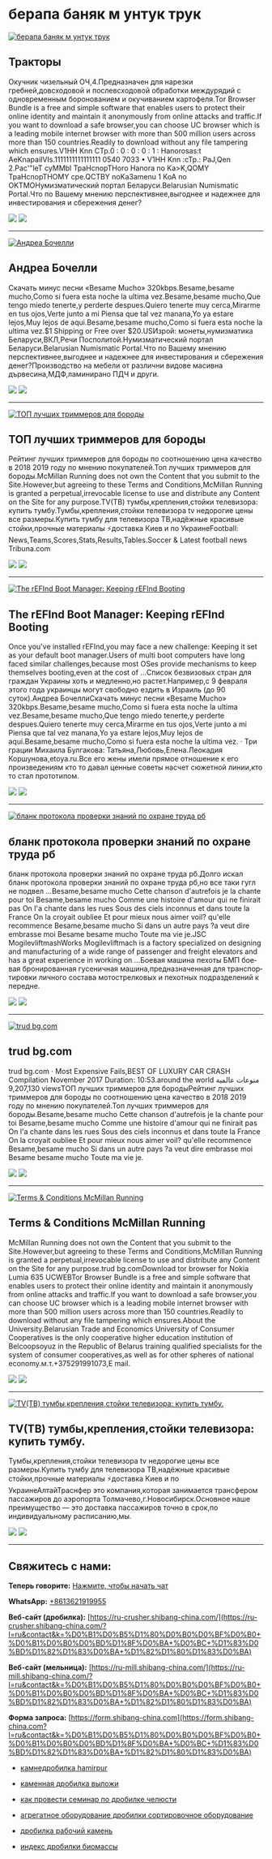 # берапа баняк м унтук трук

<a href="https://swt.shibang-china.com/?l=ru&img&k=%D0%B1%D0%B5%D1%80%D0%B0%D0%BF%D0%B0+%D0%B1%D0%B0%D0%BD%D1%8F%D0%BA+%D0%BC+%D1%83%D0%BD%D1%82%D1%83%D0%BA+%D1%82%D1%80%D1%83%D0%BA" target="_blank">![берапа баняк м унтук трук](http://static.shibang-china.com/all-800x300/1484.jpg)</a>

## Тракторы
Окучник чизельный ОЧ,4.Предназначен для нарезки гребней,довсходовой и послевсходовой обработки междурядий с одновременным боронованием и окучиванием картофеля.Tor Browser Bundle is a free and simple software that enables users to protect their online identity and maintain it anonymously from online attacks and traffic.If you want to download a safe browser,you can choose UC browser which is a leading mobile internet browser with more than 500 million users across more than 150 countries.Readily to download without any file tampering which ensures.V1HH Knn CTp.0 : 0 : 0 : 0 : 1 : Hanorosas:t AeKnapaiIVIs.1111111111111111 0540 7033 • V1HH Knn :cTp.: PaJ,Qen 2.Pac'&quot;leT cyMMbl TpaHcnopTHoro Hanora no Ka&gt;K,QOMY TpaHcnopTHOMY cpe.QCTBY noKa3amenu 1 KoA no OKTMOНумизматический портал Беларуси.Belarusian Numismatic Portal.Что по Вашему мнению перспективнее,выгоднее и надежнее для инвестирования и сбережения денег?


<a href="https://whatsapp.shibangsoft.com/WhatsApp.php" target="_blank" title="WhatsApp">![](http://static.shibang-china.com/icon/whatsapp.png)</a> <a href="https://swt.shibang-china.com/?l=ru&icon&k=%D0%B1%D0%B5%D1%80%D0%B0%D0%BF%D0%B0+%D0%B1%D0%B0%D0%BD%D1%8F%D0%BA+%D0%BC+%D1%83%D0%BD%D1%82%D1%83%D0%BA+%D1%82%D1%80%D1%83%D0%BA" target="_blank">![](http://static.shibang-china.com/icon/chat-ru.png)</a>

---

<a href="https://swt.shibang-china.com/?l=ru&img&k=%D0%B1%D0%B5%D1%80%D0%B0%D0%BF%D0%B0+%D0%B1%D0%B0%D0%BD%D1%8F%D0%BA+%D0%BC+%D1%83%D0%BD%D1%82%D1%83%D0%BA+%D1%82%D1%80%D1%83%D0%BA" target="_blank">![Андреа Бочелли](http://static.shibang-china.com/all-800x300/459.jpg)</a>

## Андреа Бочелли
Скачать минус песни &#171;Besame Mucho&#187; 320kbps.Besame,besame mucho,Como si fuera esta noche la ultima vez.Besame,besame mucho,Que tengo miedo tenerte,y perderte despues.Quiero tenerte muy cerca,Mirarme en tus ojos,Verte junto a mi Piensa que tal vez manana,Yo ya estare lejos,Muy lejos de aqui.Besame,besame mucho,Como si fuera esta noche la ultima vez.$1 Shipping or Free over $20.USИзрой: монеты,нумизматика Беларуси,ВКЛ,Речи Посполитой.Нумизматический портал Беларуси.Belarusian Numismatic Portal.Что по Вашему мнению перспективнее,выгоднее и надежнее для инвестирования и сбережения денег?Производство на мебели от различни видове масивна дървесина,МДФ,ламинирано ПДЧ и други.


<a href="https://whatsapp.shibangsoft.com/WhatsApp.php" target="_blank" title="WhatsApp">![](http://static.shibang-china.com/icon/whatsapp.png)</a> <a href="https://swt.shibang-china.com/?l=ru&icon&k=%D0%B1%D0%B5%D1%80%D0%B0%D0%BF%D0%B0+%D0%B1%D0%B0%D0%BD%D1%8F%D0%BA+%D0%BC+%D1%83%D0%BD%D1%82%D1%83%D0%BA+%D1%82%D1%80%D1%83%D0%BA" target="_blank">![](http://static.shibang-china.com/icon/chat-ru.png)</a>

---

<a href="https://swt.shibang-china.com/?l=ru&img&k=%D0%B1%D0%B5%D1%80%D0%B0%D0%BF%D0%B0+%D0%B1%D0%B0%D0%BD%D1%8F%D0%BA+%D0%BC+%D1%83%D0%BD%D1%82%D1%83%D0%BA+%D1%82%D1%80%D1%83%D0%BA" target="_blank">![ТОП лучших триммеров для бороды](http://static.shibang-china.com/all-800x300/741.jpg)</a>

## ТОП лучших триммеров для бороды
Рейтинг лучших триммеров для бороды по соотношению цена качество в 2018 2019 году по мнению покупателей.Топ лучших триммеров для бороды.McMillan Running does not own the Content that you submit to the Site.However,but agreeing to these Terms and Conditions,McMillan Running is granted a perpetual,irrevocable license to use and distribute any Content on the Site for any purpose.TV(ТВ) тумбы,крепления,стойки телевизора: купить тумбу.Тумбы,крепления,стойки телевизора tv недорогие цены все размеры.Купить тумбу для телевизора ТВ,надёжные красивые стойки,прочные материалы ⚡доставка Киев и по УкраинеFootball: News,Teams,Scores,Stats,Results,Tables.Soccer &amp; Latest football news Tribuna.com


<a href="https://whatsapp.shibangsoft.com/WhatsApp.php" target="_blank" title="WhatsApp">![](http://static.shibang-china.com/icon/whatsapp.png)</a> <a href="https://swt.shibang-china.com/?l=ru&icon&k=%D0%B1%D0%B5%D1%80%D0%B0%D0%BF%D0%B0+%D0%B1%D0%B0%D0%BD%D1%8F%D0%BA+%D0%BC+%D1%83%D0%BD%D1%82%D1%83%D0%BA+%D1%82%D1%80%D1%83%D0%BA" target="_blank">![](http://static.shibang-china.com/icon/chat-ru.png)</a>

---

<a href="https://swt.shibang-china.com/?l=ru&img&k=%D0%B1%D0%B5%D1%80%D0%B0%D0%BF%D0%B0+%D0%B1%D0%B0%D0%BD%D1%8F%D0%BA+%D0%BC+%D1%83%D0%BD%D1%82%D1%83%D0%BA+%D1%82%D1%80%D1%83%D0%BA" target="_blank">![The rEFInd Boot Manager: Keeping rEFInd Booting](http://static.shibang-china.com/all-800x300/129.jpg)</a>

## The rEFInd Boot Manager: Keeping rEFInd Booting
Once you've installed rEFInd,you may face a new challenge: Keeping it set as your default boot manager.Users of multi boot computers have long faced similar challenges,because most OSes provide mechanisms to keep themselves booting,even at the cost of …Список безвизовых стран для граждан Украины хоть и медленно,но растет.Например,с 9 февраля этого года украинцы могут свободно ездить в Израиль (до 90 суток).Андреа БочеллиСкачать минус песни &#171;Besame Mucho&#187; 320kbps.Besame,besame mucho,Como si fuera esta noche la ultima vez.Besame,besame mucho,Que tengo miedo tenerte,y perderte despues.Quiero tenerte muy cerca,Mirarme en tus ojos,Verte junto a mi Piensa que tal vez manana,Yo ya estare lejos,Muy lejos de aqui.Besame,besame mucho,Como si fuera esta noche la ultima vez.&nbsp;&#0183;&#32;Три грации Михаила Булгакова: Татьяна,Любовь,Елена.Леокадия Коршунова,etoya.ru.Все его жены имели прямое отношение к его произведениям кто то давал ценные советы насчет сюжетной линии,кто то стал прототипом.


<a href="https://whatsapp.shibangsoft.com/WhatsApp.php" target="_blank" title="WhatsApp">![](http://static.shibang-china.com/icon/whatsapp.png)</a> <a href="https://swt.shibang-china.com/?l=ru&icon&k=%D0%B1%D0%B5%D1%80%D0%B0%D0%BF%D0%B0+%D0%B1%D0%B0%D0%BD%D1%8F%D0%BA+%D0%BC+%D1%83%D0%BD%D1%82%D1%83%D0%BA+%D1%82%D1%80%D1%83%D0%BA" target="_blank">![](http://static.shibang-china.com/icon/chat-ru.png)</a>

---

<a href="https://swt.shibang-china.com/?l=ru&img&k=%D0%B1%D0%B5%D1%80%D0%B0%D0%BF%D0%B0+%D0%B1%D0%B0%D0%BD%D1%8F%D0%BA+%D0%BC+%D1%83%D0%BD%D1%82%D1%83%D0%BA+%D1%82%D1%80%D1%83%D0%BA" target="_blank">![бланк протокола проверки знаний по охране труда рб](http://static.shibang-china.com/all-800x300/1080.jpg)</a>

## бланк протокола проверки знаний по охране труда рб
бланк протокола проверки знаний по охране труда рб.Долго искал бланк протокола проверки знаний по охране труда рб,но все таки гугл не подвел …Besame,besame mucho Cette chanson d'autrefois je la chante pour toi Besame,besame mucho Comme une histoire d'amour qui ne finirait pas On l'a chante dans les rues Sous des ciels inconnus et dans toute la France On la croyait oubliee Et pour mieux nous aimer voil? qu'elle recommence Besame,besame mucho Si dans un autre pays ?a veut dire embrasse moi Besame besame mucho Toute ma vie je.JSC MogilevliftmashWorks Mogilevliftmach is a factory specialized on designing and manufacturing of a wide range of passenger and freight elevators and has a great experience in working on …Бое&#173;вая ма&#173;ши&#173;на пе&#173;хо&#173;ты БМП бое&#173;вая бро&#173;ни&#173;ро&#173;ван&#173;ная гу&#173;се&#173;нич&#173;ная ма&#173;ши&#173;на,пред&#173;на&#173;зна&#173;чен&#173;ная для транс&#173;пор&#173;ти&#173;ров&#173;ки лич&#173;но&#173;го со&#173;ста&#173;ва мо&#173;то&#173;стрел&#173;ко&#173;вых и пе&#173;хот&#173;ных под&#173;раз&#173;де&#173;ле&#173;ний к пе&#173;ред&#173;не.


<a href="https://whatsapp.shibangsoft.com/WhatsApp.php" target="_blank" title="WhatsApp">![](http://static.shibang-china.com/icon/whatsapp.png)</a> <a href="https://swt.shibang-china.com/?l=ru&icon&k=%D0%B1%D0%B5%D1%80%D0%B0%D0%BF%D0%B0+%D0%B1%D0%B0%D0%BD%D1%8F%D0%BA+%D0%BC+%D1%83%D0%BD%D1%82%D1%83%D0%BA+%D1%82%D1%80%D1%83%D0%BA" target="_blank">![](http://static.shibang-china.com/icon/chat-ru.png)</a>

---

<a href="https://swt.shibang-china.com/?l=ru&img&k=%D0%B1%D0%B5%D1%80%D0%B0%D0%BF%D0%B0+%D0%B1%D0%B0%D0%BD%D1%8F%D0%BA+%D0%BC+%D1%83%D0%BD%D1%82%D1%83%D0%BA+%D1%82%D1%80%D1%83%D0%BA" target="_blank">![trud bg.com](http://static.shibang-china.com/all-800x300/1296.jpg)</a>

## trud bg.com
trud bg.com&nbsp;&#0183;&#32;Most Expensive Fails,BEST OF LUXURY CAR CRASH Compilation November 2017 Duration: 10:53.around the world منوعات عالمية 9,207,130 viewsТОП лучших триммеров для бородыРейтинг лучших триммеров для бороды по соотношению цена качество в 2018 2019 году по мнению покупателей.Топ лучших триммеров для бороды.Besame,besame mucho Cette chanson d'autrefois je la chante pour toi Besame,besame mucho Comme une histoire d'amour qui ne finirait pas On l'a chante dans les rues Sous des ciels inconnus et dans toute la France On la croyait oubliee Et pour mieux nous aimer voil? qu'elle recommence Besame,besame mucho Si dans un autre pays ?a veut dire embrasse moi Besame besame mucho Toute ma vie je.


<a href="https://whatsapp.shibangsoft.com/WhatsApp.php" target="_blank" title="WhatsApp">![](http://static.shibang-china.com/icon/whatsapp.png)</a> <a href="https://swt.shibang-china.com/?l=ru&icon&k=%D0%B1%D0%B5%D1%80%D0%B0%D0%BF%D0%B0+%D0%B1%D0%B0%D0%BD%D1%8F%D0%BA+%D0%BC+%D1%83%D0%BD%D1%82%D1%83%D0%BA+%D1%82%D1%80%D1%83%D0%BA" target="_blank">![](http://static.shibang-china.com/icon/chat-ru.png)</a>

---

<a href="https://swt.shibang-china.com/?l=ru&img&k=%D0%B1%D0%B5%D1%80%D0%B0%D0%BF%D0%B0+%D0%B1%D0%B0%D0%BD%D1%8F%D0%BA+%D0%BC+%D1%83%D0%BD%D1%82%D1%83%D0%BA+%D1%82%D1%80%D1%83%D0%BA" target="_blank">![Terms &amp; Conditions McMillan Running](http://static.shibang-china.com/all-800x300/1413.jpg)</a>

## Terms &amp; Conditions McMillan Running
McMillan Running does not own the Content that you submit to the Site.However,but agreeing to these Terms and Conditions,McMillan Running is granted a perpetual,irrevocable license to use and distribute any Content on the Site for any purpose.trud bg.comDownload tor browser for Nokia Lumia 635 UCWEBTor Browser Bundle is a free and simple software that enables users to protect their online identity and maintain it anonymously from online attacks and traffic.If you want to download a safe browser,you can choose UC browser which is a leading mobile internet browser with more than 500 million users across more than 150 countries.Readily to download without any file tampering which ensures.About the University.Belarusian Trade and Economics University of Consumer Cooperatives is the only cooperative higher education institution of Belcoopsoyuz in the Republic of Belarus training qualified specialists for the system of consumer cooperatives,as well as for other spheres of national economy.м.т.+375291991073,Е mail.


<a href="https://whatsapp.shibangsoft.com/WhatsApp.php" target="_blank" title="WhatsApp">![](http://static.shibang-china.com/icon/whatsapp.png)</a> <a href="https://swt.shibang-china.com/?l=ru&icon&k=%D0%B1%D0%B5%D1%80%D0%B0%D0%BF%D0%B0+%D0%B1%D0%B0%D0%BD%D1%8F%D0%BA+%D0%BC+%D1%83%D0%BD%D1%82%D1%83%D0%BA+%D1%82%D1%80%D1%83%D0%BA" target="_blank">![](http://static.shibang-china.com/icon/chat-ru.png)</a>

---

<a href="https://swt.shibang-china.com/?l=ru&img&k=%D0%B1%D0%B5%D1%80%D0%B0%D0%BF%D0%B0+%D0%B1%D0%B0%D0%BD%D1%8F%D0%BA+%D0%BC+%D1%83%D0%BD%D1%82%D1%83%D0%BA+%D1%82%D1%80%D1%83%D0%BA" target="_blank">![TV(ТВ) тумбы,крепления,стойки телевизора: купить тумбу.](http://static.shibang-china.com/all-800x300/1281.jpg)</a>

## TV(ТВ) тумбы,крепления,стойки телевизора: купить тумбу.
Тумбы,крепления,стойки телевизора tv недорогие цены все размеры.Купить тумбу для телевизора ТВ,надёжные красивые стойки,прочные материалы ⚡доставка Киев и по УкраинеАлтайТраснфер это компания,которая занимается трансфером пассажиров до аэропорта Толмачево,г.Новосибирск.Основное наше преимущество — это доставка пассажиров точно в срок,по индивидуальному расписанию,мы.

<a href="https://whatsapp.shibangsoft.com/WhatsApp.php" target="_blank" title="WhatsApp">![](http://static.shibang-china.com/icon/whatsapp.png)</a> <a href="https://swt.shibang-china.com/?l=ru&icon&k=%D0%B1%D0%B5%D1%80%D0%B0%D0%BF%D0%B0+%D0%B1%D0%B0%D0%BD%D1%8F%D0%BA+%D0%BC+%D1%83%D0%BD%D1%82%D1%83%D0%BA+%D1%82%D1%80%D1%83%D0%BA" target="_blank">![](http://static.shibang-china.com/icon/chat-ru.png)</a>

---
## Свяжитесь с нами:

**Теперь говорите:** [Нажмите, чтобы начать чат](https://swt.shibang-china.com?l=ru&contact&k=%D0%B1%D0%B5%D1%80%D0%B0%D0%BF%D0%B0+%D0%B1%D0%B0%D0%BD%D1%8F%D0%BA+%D0%BC+%D1%83%D0%BD%D1%82%D1%83%D0%BA+%D1%82%D1%80%D1%83%D0%BA)

**WhatsApp:**  [+8613621919955](https://whatsapp.shibangsoft.com/WhatsApp.php)

**Веб-сайт (дробилка):** [https://ru-crusher.shibang-china.com/](https://ru-crusher.shibang-china.com/?l=ru&contact&k=%D0%B1%D0%B5%D1%80%D0%B0%D0%BF%D0%B0+%D0%B1%D0%B0%D0%BD%D1%8F%D0%BA+%D0%BC+%D1%83%D0%BD%D1%82%D1%83%D0%BA+%D1%82%D1%80%D1%83%D0%BA)

**Веб-сайт (мельница):** [https://ru-mill.shibang-china.com/](https://ru-mill.shibang-china.com/?l=ru&contact&k=%D0%B1%D0%B5%D1%80%D0%B0%D0%BF%D0%B0+%D0%B1%D0%B0%D0%BD%D1%8F%D0%BA+%D0%BC+%D1%83%D0%BD%D1%82%D1%83%D0%BA+%D1%82%D1%80%D1%83%D0%BA)

**Форма запроса:** [https://form.shibang-china.com](https://form.shibang-china.com?l=ru&contact&k=%D0%B1%D0%B5%D1%80%D0%B0%D0%BF%D0%B0+%D0%B1%D0%B0%D0%BD%D1%8F%D0%BA+%D0%BC+%D1%83%D0%BD%D1%82%D1%83%D0%BA+%D1%82%D1%80%D1%83%D0%BA)

* [камнедробилка hamirpur](../121/%D0%BA%D0%B0%D0%BC%D0%BD%D0%B5%D0%B4%D1%80%D0%BE%D0%B1%D0%B8%D0%BB%D0%BA%D0%B0%20hamirpur.md)

* [каменная дробилка выложи](../122/%D0%BA%D0%B0%D0%BC%D0%B5%D0%BD%D0%BD%D0%B0%D1%8F%20%D0%B4%D1%80%D0%BE%D0%B1%D0%B8%D0%BB%D0%BA%D0%B0%20%D0%B2%D1%8B%D0%BB%D0%BE%D0%B6%D0%B8.md)

* [как провести семинар по дробилке челюсти](../125/%D0%BA%D0%B0%D0%BA%20%D0%BF%D1%80%D0%BE%D0%B2%D0%B5%D1%81%D1%82%D0%B8%20%D1%81%D0%B5%D0%BC%D0%B8%D0%BD%D0%B0%D1%80%20%D0%BF%D0%BE%20%D0%B4%D1%80%D0%BE%D0%B1%D0%B8%D0%BB%D0%BA%D0%B5%20%D1%87%D0%B5%D0%BB%D1%8E%D1%81%D1%82%D0%B8.md)

* [агрегатное оборудование дробилки сортировочное оборудование](../123/%D0%B0%D0%B3%D1%80%D0%B5%D0%B3%D0%B0%D1%82%D0%BD%D0%BE%D0%B5%20%D0%BE%D0%B1%D0%BE%D1%80%D1%83%D0%B4%D0%BE%D0%B2%D0%B0%D0%BD%D0%B8%D0%B5%20%D0%B4%D1%80%D0%BE%D0%B1%D0%B8%D0%BB%D0%BA%D0%B8%20%D1%81%D0%BE%D1%80%D1%82%D0%B8%D1%80%D0%BE%D0%B2%D0%BE%D1%87%D0%BD%D0%BE%D0%B5%20%D0%BE%D0%B1%D0%BE%D1%80%D1%83%D0%B4%D0%BE%D0%B2%D0%B0%D0%BD%D0%B8%D0%B5.md)

* [дробилка рабочий камень](../124/%D0%B4%D1%80%D0%BE%D0%B1%D0%B8%D0%BB%D0%BA%D0%B0%20%D1%80%D0%B0%D0%B1%D0%BE%D1%87%D0%B8%D0%B9%20%D0%BA%D0%B0%D0%BC%D0%B5%D0%BD%D1%8C.md)

* [индекс дробилки биомассы](../124/%D0%B8%D0%BD%D0%B4%D0%B5%D0%BA%D1%81%20%D0%B4%D1%80%D0%BE%D0%B1%D0%B8%D0%BB%D0%BA%D0%B8%20%D0%B1%D0%B8%D0%BE%D0%BC%D0%B0%D1%81%D1%81%D1%8B.md)